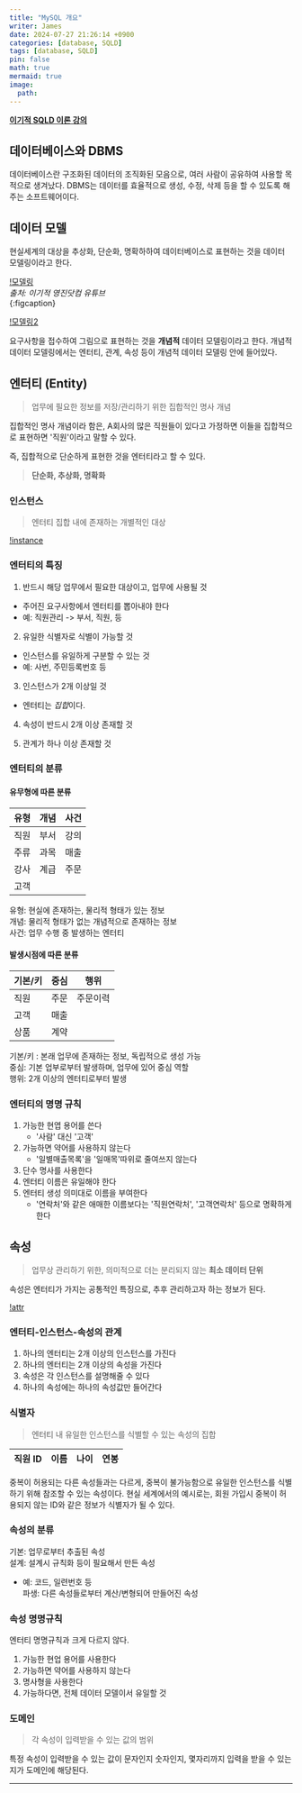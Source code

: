 ```yaml
---
title: "MySQL 개요"
writer: James
date: 2024-07-27 21:26:14 +0900
categories: [database, SQLD]
tags: [database, SQLD]
pin: false
math: true
mermaid: true
image:
  path: 
---
```


[**이기적 SQLD 이론 강의**](https://www.youtube.com/watch?v=lxiEiAjp7d0&list=PL6i7rGeEmTvpLoDkB-kECcuD1zDt_gaPn)  

## 데이터베이스와 DBMS

데이터베이스란 구조화된 데이터의 조직화된 모음으로, 여러 사람이 공유하여 사용할 목적으로 생겨났다. DBMS는 데이터를 효율적으로 생성, 수정, 삭제 등을 할 수 있도록 해주는 소프트웨어이다.  

## 데이터 모델  

현실세계의 대상을 추상화, 단순화, 명확하하여 데이터베이스로 표현하는 것을 데이터 모델링이라고 한다.  

[!모델링](https://file.notion.so/f/f/d6bf389f-51e5-4356-b4a7-6b4bd35c1d89/425e7293-df1c-4dc6-803c-2a1e2c45bfe5/Untitled.png?id=03f71ed1-60b0-4f07-aca7-67dad7f1f9d3&table=block&spaceId=d6bf389f-51e5-4356-b4a7-6b4bd35c1d89&expirationTimestamp=1722211200000&signature=We4ffYkyvTCv71OluMlVSq3V_F7nwC2K2tTMQIjMOZ8&downloadName=Untitled.png)  
*출처: 이기적 영진닷컴 유튜브*  
{:figcaption}  

[!모델링2](https://file.notion.so/f/f/d6bf389f-51e5-4356-b4a7-6b4bd35c1d89/384be51b-a757-4468-a680-f04c013e440b/Untitled.png?id=efd0881d-0716-4e8b-bb23-a01114004067&table=block&spaceId=d6bf389f-51e5-4356-b4a7-6b4bd35c1d89&expirationTimestamp=1722211200000&signature=UigcgnAJ_MGV9oDJbTMgsAxJV5Jci4dl8MrGWsWLjCs&downloadName=Untitled.png)   

요구사항을 접수하여 그림으로 표현하는 것을 **개념적** 데이터 모델링이라고 한다. 개념적 데이터 모델링에서는 엔터티, 관계, 속성 등이 개념적 데이터 모델링 안에 들어있다.  

## 엔터티 (Entity)

> 업무에 필요한 정보를 저장/관리하기 위한 집합적인 명사 개념  

집합적인 명사 개념이라 함은, A회사의 많은 직원들이 있다고 가정하면 이들을 집합적으로 표현하면 '직원'이라고 말할 수 있다.  

즉, 집합적으로 단순하게 표현한 것을 엔터티라고 할 수 있다. 

> **단순화, 추상화, 명확화**  

### 인스턴스  

> 엔터티 집합 내에 존재하는 개별적인 대상  

[!instance](https://file.notion.so/f/f/d6bf389f-51e5-4356-b4a7-6b4bd35c1d89/013ecfa3-2679-44fc-9e09-320d5ceea92c/Untitled.png?id=f701abd7-1f85-4164-b5eb-5679fa4feb79&table=block&spaceId=d6bf389f-51e5-4356-b4a7-6b4bd35c1d89&expirationTimestamp=1722211200000&signature=Uoo0oXRUGdnNEjIuEleNvtOY4G03eDAoPW9kd1iNsao&downloadName=Untitled.png)  

### 엔터티의 특징 

1. 반드시 해당 업무에서 필요한 대상이고, 업무에 사용될 것   
- 주어진 요구사항에서 엔터티를 뽑아내야 한다  
- 예: 직원관리 -> 부서, 직원, 등   

2. 유일한 식별자로 식별이 가능할 것  
- 인스턴스를 유일하게 구분할 수 있는 것  
- 예: 사번, 주민등록번호 등  

3. 인스턴스가 2개 이상일 것  
- 엔터티는 *집합*이다.  

4. 속성이 반드시 2개 이상 존재할 것  

5. 관계가 하나 이상 존재할 것  

### 엔터티의 분류  

#### 유무형에 따른 분류  

| 유형 | 개념 | 사건 |  
| --- |--- |--- |
| 직원 | 부서 | 강의 |
| 주류 | 과목 | 매출 |
| 강사 | 계급 | 주문 |
| 고객 | | |

유형: 현실에 존재하는, 물리적 형태가 있는 정보  
개념: 물리적 형태가 없는 개념적으로 존재하는 정보  
사건: 업무 수행 중 발생하는 엔터티  

#### 발생시점에 따른 분류  

| 기본/키 | 중심 | 행위 | 
| --- | --- | --- |
|직원 | 주문 | 주문이력 | 
|고객 | 매출 | |
|상품 | 계약 | |

기본/키 : 본래 업무에 존재하는 정보, 독립적으로 생성 가능  
중심: 기본 업부로부터 발생하며, 업무에 있어 중심 역할  
행위: 2개 이상의 엔터티로부터 발생  

### 엔터티의 명명 규칙  

1. 가능한 현엽 용어를 쓴다  
   - '사람' 대신 '고객' 
2. 가능하면 약어를 사용하지 않는다  
   - '일별매출목록'을 '일매목'따위로 줄여쓰지 않는다  
3. 단수 명사를 사용한다  
4. 엔터티 이름은 유일해야 한다  
5. 엔터티 생성 의미대로 이름을 부여한다  
   - '연락처'와 같은 애매한 이름보다는 '직원연락처', '고객연락처' 등으로 명확하게 한다  

## 속성  

> 업무상 관리하기 위한, 의미적으로 더는 분리되지 않는 **최소 데이터 단위**  

속성은 엔터티가 가지는 공통적인 특징으로, 추후 관리하고자 하는 정보가 된다.  

[!attr](https://file.notion.so/f/f/d6bf389f-51e5-4356-b4a7-6b4bd35c1d89/5552f551-0225-4d75-a6e4-c526afc7a1ba/Untitled.png?id=fd234486-3130-48bf-8169-4ddb04d7fc4a&table=block&spaceId=d6bf389f-51e5-4356-b4a7-6b4bd35c1d89&expirationTimestamp=1722211200000&signature=-XwXY9ZQHcDZk5GfG6haU61w5IhhQdHiCSZrMzgt43U&downloadName=Untitled.png)  

### 엔터티-인스턴스-속성의 관계  

1. 하나의 엔터티는 2개 이상의 인스턴스를 가진다  
2. 하나의 엔터티는 2개 이상의 속성을 가진다  
3. 속성은 각 인스턴스를 설명해줄 수 있다  
4. 하나의 속성에는 하나의 속성값만 들어간다  

### 식별자  

> 엔터티 내 유일한 인스턴스를 식별할 수 있는 속성의 집합  

| 직원 ID | 이름 | 나이 | 연봉 | 
| --- | --- | --- | --- |

중복이 허용되는 다른 속성들과는 다르게, 중복이 불가능함으로 유일한 인스턴스를 식별하기 위해 참조할 수 있는 속성이다. 현실 세계에서의 예시로는, 회원 가입시 중복이 허용되지 않는 ID와 같은 정보가 식별자가 될 수 있다.  

### 속성의 분류  

기본: 업무로부터 추출된 속성  
설계: 설계시 규칙화 등이 필요해서 만든 속성  
- 예: 코드, 일련번호 등  
파생: 다른 속성들로부터 계산/변형되어 만들어진 속성  

### 속성 명명규칙  

엔터티 명명규칙과 크게 다르지 않다.  

1. 가능한 현업 용어를 사용한다  
2. 가능하면 약어를 사용하지 않는다  
3. 명사형을 사용한다  
4. 가능하다면, 전체 데이터 모델이서 유일할 것 

### 도메인  

> 각 속성이 입력받을 수 있는 값의 범위  

특정 속성이 입력받을 수 있는 값이 문자인지 숫자인지, 몇자리까지 입력을 받을 수 있는지가 도메인에 해당된다.  

<hr>  

